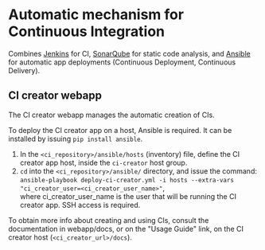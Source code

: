 # Automatic mechanism for Continuous Integration
Combines [Jenkins](https://jenkins.io/) for CI, [SonarQube](https://www.sonarqube.org/) for 
static code analysis, and [Ansible](https://www.ansible.com/)  for automatic app deployments 
(Continuous Deployment, Continuous Delivery).

## CI creator webapp
The CI creator webapp manages the automatic creation of CIs.

To deploy the CI creator app on a host, Ansible is required. It can be installed by issuing
`pip install ansible`.

1. In the `<ci_repository>/ansible/hosts` (inventory) file, define the CI creator app host, 
inside the `ci-creator` host group.
2. `cd` into the `<ci_repository>/ansible/` directory, and issue the command: 
`ansible-playbook deploy-ci-creator.yml -i hosts --extra-vars "ci_creator_user=<ci_creator_user_name>"`,  
where ci_creator_user_name is the user that will be running the CI creator app.
SSH access is required.

To obtain more info about creating and using CIs, consult the documentation in webapp/docs,
or on the "Usage Guide" link, on the CI creator host (`<ci_creator_url>/docs`).
